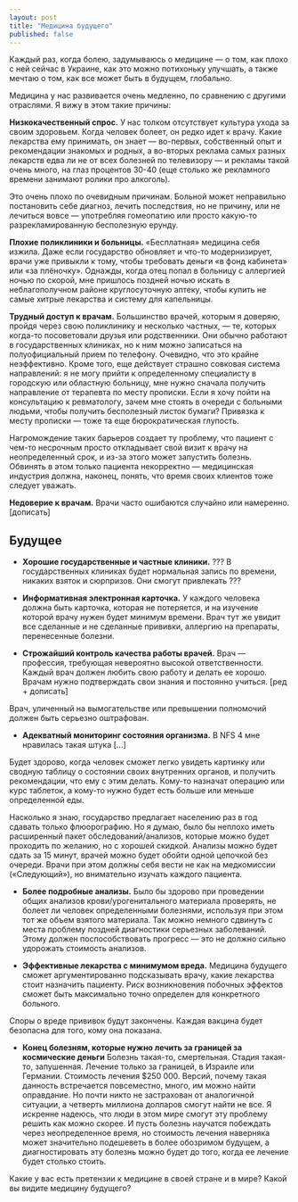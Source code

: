 ```yaml
---
layout: post
title: "Медицина будущего"
published: false
---
```


Каждый раз, когда болею, задумываюсь о медицине — о том, как плохо с ней сейчас в Украине, как это можно потихоньку улучшать, а также мечтаю о том, как все может быть в будущем, глобально.

Медицина у нас развивается очень медленно, по сравнению с другими отраслями. Я вижу в этом такие причины:

**Низкокачественный спрос.** У нас толком отсутствует культура ухода за своим здоровьем. Когда человек болеет, он редко идет к врачу. Какие лекарства ему принимать, он знает — во-первых, собственный опыт и рекомендации знакомых и родных, а во-вторых реклама самых разных лекарств едва ли не от всех болезней по телевизору — и рекламы такой очень много, на глаз процентов 30-40 (еще столько же рекламного времени занимают ролики про алкоголь).

Это очень плохо по очевидным причинам. Больной может неправильно постановить себе диагноз, лечить последствия, но не причину, или не лечиться вовсе — употребляя гомеопатию или просто какую-то разрекламированную бесполезную ерунду.

**Плохие поликлиники и больницы.** «Бесплатная» медицина себя изжила. Даже если государство обновляет и что-то модернизирует, врачи уже привыкли к тому, чтобы требовать деньги «в фонд кабинета» или «за плёночку». Однажды, когда отец попал в больницу с аллергией ночью по скорой, мне пришлось поздней ночью искать в неблагополучном районе круглосуточную аптеку, чтобы купить не самые хитрые лекарства и систему для капельницы.

**Трудный доступ к врачам.** Большинство врачей, которым я доверяю, пройдя через свою поликлинику и несколько частных, — те, которых когда-то посоветовали друзья или родственники. Они обычно работают в государственных клиниках, но к ним можно записаться на полуофициальный прием по телефону. Очевидно, что это крайне неэффективно. Кроме того, еще действует страшно совковая система направлений: я не могу прийти к определенному специалисту в городскую или областную больницу, мне нужно сначала получить направление от терапевта по месту прописки. Если я хочу пойти на консультацию к ревматологу, зачем мне стоять в очереди с больными людьми, чтобы получить бесполезный листок бумаги? Привязка к месту прописки — тоже та еще бюрократическая глупость.

Нагромождение таких барьеров создает ту проблему, что пациент с чем-то несрочным просто откладывает свой визит к врачу на неопределенный срок, и из-за этого может запустить болезнь. Обвинять в этом только пациента некорректно — медицинская индустрия должна, наконец, понять, что время своих клиентов тоже следует уважать.

**Недоверие к врачам.** Врачи часто ошибаются случайно или намеренно. [дописать]



Будущее
-------

- **Хорошие государственные и частные клиники.**
??? В государственных клиниках будет нормальная запись по времени, никаких взяток и сюрпризов. Они смогут привлекать ???

- **Информативная электронная карточка.**
У каждого человека должна быть карточка, которая не потеряется, и на изучение которой врачу нужен будет минимум времени. Врач тут же увидит все сделанные и не сделанные прививки, аллергию на препараты, перенесенные болезни.

- **Строжайший контроль качества работы врачей.**
Врач — профессия, требующая невероятно высокой ответственности. Каждый врач должен любить свою работу и делать ее хорошо. Врачам нужно подтверждать свои знания и постоянно учиться. [ред + дописать]

Врач, уличенный на вымогательстве или превышении полномочий должен быть серьезно оштрафован.

- **Адекватный мониторинг состояния организма.**
В NFS 4 мне нравилась такая штука
[...]

Будет здорово, когда человек сможет легко увидеть картинку или сводную таблицу о состоянии своих внутренних органов, и получить  рекомендации, что ему с этим делать. Кому-то назначат операцию или курс таблеток, а кому-то нужно будет есть больше или меньше определенной еды.

Насколько я знаю, государство предлагает населению раз в год сдавать только флюорографию. Но я думаю, было бы неплохо иметь расширенный пакет обследований/анализов, которые можно будет проходить по желанию, но с хорошей скидкой. Анализы можно будет сдать за 15 минут, врачей можно будет обойти одной цепочкой без очереди. Врачи при этом должны себя вести не как на медкомиссии («Следующий»), но внимательно изучать каждого пациента.

- **Более подробные анализы.**
Было бы здорово при проведении общих анализов крови/урогенитального материала проверять, не болеет ли человек определенными болезнями, используя при этом тот же объем взятого материала. Так можно немного сдвинуть с места проблему поздней диагностики серьезных заболеваний. Этому должен поспособствовать прогресс — это не должно сильно удорожать стоимость анализов.

- **Эффективные лекарства с минимумом вреда.**
Медицина будущего сможет аргументированно подсказывать врачу, какие лекарства стоит назначить пациенту. Риск возникновения побочных эффектов сможет быть максимально точно определен для конкретного больного.

Споры о вреде прививок будут закончены. Каждая вакцина будет безопасна для того, кому она показана.

- **Конец болезням, которые нужно лечить за границей за космические деньги**
Болезнь такая-то, смертельная. Стадия такая-то, запушенная. Лечение только за границей, в Израиле или Германии. Стоимость лечения $250 000. Версий, почему такая данность встречается повсеместно, много, им можно найти оправдание. Но почти никто не застрахован от аналогичной ситуации, а четверть миллиона долларов смогут найти не все. Я искренне надеюсь, что люди в этом мире смогут эту проблему решить как можно скорее. И пусть болезнь научатся побеждать через неопределенное время, но стоимость лечения наверняка может значительно подешеветь в более обозримом будущем, а диагностировать эту болезнь можно будет до того, когда ее лечение будет столько стоить.

Какие у вас есть претензии к медицине в своей стране и в мире? Какой вы видите медицину будущего?